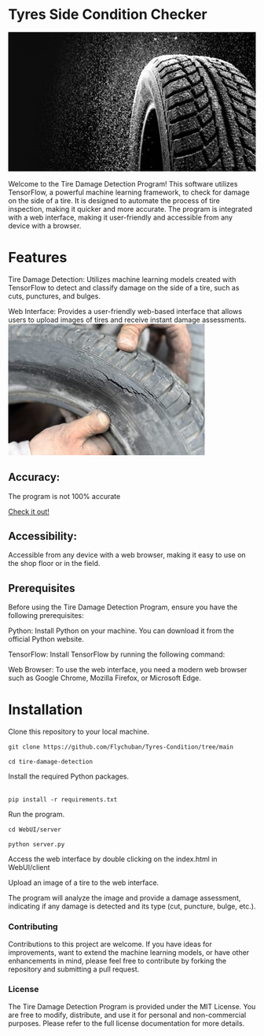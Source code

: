 # Tyres Side Condition Checker
![tyre](https://github.com/Flychuban/Tyres-Condition/blob/main/images/tyre.jpg)

Welcome to the Tire Damage Detection Program! This software utilizes TensorFlow, a powerful machine learning framework, to check for damage on the side of a tire.
It is designed to automate the process of tire inspection, making it quicker and more accurate. 
The program is integrated with a web interface, making it user-friendly and accessible from any device with a browser.

# Features
Tire Damage Detection: Utilizes machine learning models created with TensorFlow to detect and classify damage on the side of a tire, such as cuts, punctures, and bulges.

Web Interface: Provides a user-friendly web-based interface that allows users to upload images of tires and receive instant damage assessments.</br>
![damagedtyre](https://github.com/Flychuban/Tyres-Condition/blob/main/images/damagedtyre.jpg)

## Accuracy: 

The program is not 100% accurate

[Check it out!](http://95.42.52.106:2006/DemoGumi/client/index.html)

## Accessibility: 
Accessible from any device with a web browser, making it easy to use on the shop floor or in the field.

## Prerequisites
Before using the Tire Damage Detection Program, ensure you have the following prerequisites:

Python: Install Python on your machine. You can download it from the official Python website.

TensorFlow: Install TensorFlow by running the following command:

Web Browser: To use the web interface, you need a modern web browser such as Google Chrome, Mozilla Firefox, or Microsoft Edge.

# Installation
Clone this repository to your local machine.

```
git clone https://github.com/Flychuban/Tyres-Condition/tree/main
```
```
cd tire-damage-detection
```
Install the required Python packages.
```

pip install -r requirements.txt
```
Run the program.
```
cd WebUI/server
```
```
python server.py
```
Access the web interface by double clicking on the index.html in WebUI/client

Upload an image of a tire to the web interface.

The program will analyze the image and provide a damage assessment, indicating if any damage is detected and its type (cut, puncture, bulge, etc.).

### Contributing
Contributions to this project are welcome. If you have ideas for improvements, want to extend the machine learning models, or have other enhancements in mind, please feel free to contribute by forking the repository and submitting a pull request.

### License
The Tire Damage Detection Program is provided under the MIT License. You are free to modify, distribute, and use it for personal and non-commercial purposes. Please refer to the full license documentation for more details.
